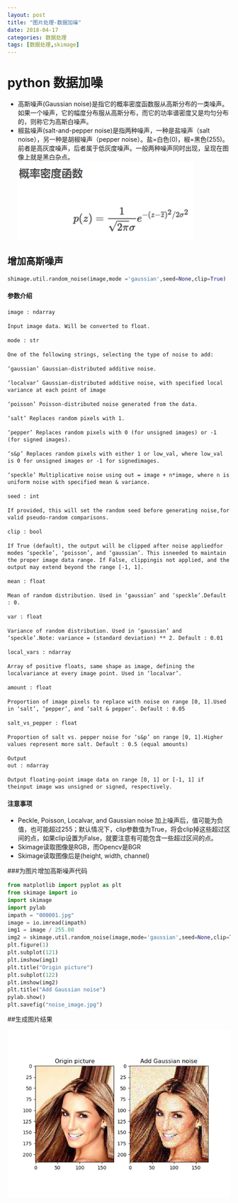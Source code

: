 ```yaml
---
layout: post
title: "图片处理-数据加噪"
date: 2018-04-17
categories: 数据处理
tags: [数据处理,skimage]
---
```

# python 数据加噪
- 高斯噪声(Gaussian noise)是指它的概率密度函数服从高斯分布的一类噪声。如果一个噪声，它的幅度分布服从高斯分布，而它的功率谱密度又是均匀分布的，则称它为高斯白噪声。 
- 椒盐噪声(salt-and-pepper noise)是指两种噪声，一种是盐噪声（salt noise），另一种是胡椒噪声（pepper noise）。盐=白色(0)，椒=黑色(255)。前者是高灰度噪声，后者属于低灰度噪声。一般两种噪声同时出现，呈现在图像上就是黑白杂点。<br>
![高斯函数密度函数.png](assets/pictures/高斯函数密度函数.png)

## 增加高斯噪声
```python
shimage.util.random_noise(image,mode ='gaussian',seed=None,clip=True)
```
#### 参数介绍
```
image : ndarray

Input image data. Will be converted to float.

mode : str

One of the following strings, selecting the type of noise to add:

‘gaussian’ Gaussian-distributed additive noise.

‘localvar’ Gaussian-distributed additive noise, with specified local variance at each point of image

‘poisson’ Poisson-distributed noise generated from the data.

‘salt’ Replaces random pixels with 1.

‘pepper’ Replaces random pixels with 0 (for unsigned images) or -1 (for signed images).

‘s&p’ Replaces random pixels with either 1 or low_val, where low_val is 0 for unsigned images or -1 for signedimages.

‘speckle’ Multiplicative noise using out = image + n*image, where n is uniform noise with specified mean & variance.

seed : int

If provided, this will set the random seed before generating noise,for valid pseudo-random comparisons.

clip : bool

If True (default), the output will be clipped after noise appliedfor modes ‘speckle’, ‘poisson’, and ‘gaussian’. This isneeded to maintain the proper image data range. If False, clippingis not applied, and the output may extend beyond the range [-1, 1].

mean : float

Mean of random distribution. Used in ‘gaussian’ and ‘speckle’.Default : 0.

var : float

Variance of random distribution. Used in ‘gaussian’ and ‘speckle’.Note: variance = (standard deviation) ** 2. Default : 0.01

local_vars : ndarray

Array of positive floats, same shape as image, defining the localvariance at every image point. Used in ‘localvar’.

amount : float

Proportion of image pixels to replace with noise on range [0, 1].Used in ‘salt’, ‘pepper’, and ‘salt & pepper’. Default : 0.05

salt_vs_pepper : float

Proportion of salt vs. pepper noise for ‘s&p’ on range [0, 1].Higher values represent more salt. Default : 0.5 (equal amounts)

Output
out : ndarray

Output floating-point image data on range [0, 1] or [-1, 1] if theinput image was unsigned or signed, respectively.
```
#### 注意事项
- Peckle, Poisson, Localvar, and Gaussian noise 加上噪声后，值可能为负值，也可能超过255；默认情况下，clip参数值为True，将会clip掉这些超过区间的点，如果clip设置为False，就要注意有可能包含一些超过区间的点。
- Skimage读取图像是RGB，而Opencv是BGR
- Skimage读取图像后是(height, width, channel)<br>

###为图片增加高斯噪声代码
```python
from matplotlib import pyplot as plt
from skimage import io
import skimage
import pylab
impath = "000001.jpg"
image = io.imread(impath)
img1 = image / 255.00
img2 = skimage.util.random_noise(image,mode='gaussian',seed=None,clip=True)
plt.figure(1)
plt.subplot(121)
plt.imshow(img1)
plt.title("Origin picture")
plt.subplot(122)
plt.imshow(img2)
plt.title("Add Gaussian noise")
pylab.show()
plt.savefig("noise_image.jpg")
```

##生成图片结果

![noise_image.jpg](assets/pictures/noise_image.jpg )



